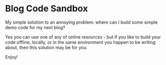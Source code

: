 <h1>Blog Code Sandbox</h1>

<p>My simple solution to an annoying problem: where can I build some simple demo code for my next blog?</p>

<p>Yes you can use one of any of online resources - but if you like to build your code offline, locally, or in the same environment you happen to be writing about, then this solution may be for you.</p>

<p>Enjoy!</p>